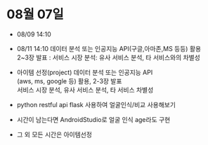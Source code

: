 # 08월 07일

- 08/09 14:10 

- 08/11 14:10 데이터 분석 또는 인공지능 API(구글,아마존,MS 등등) 활용  
2~3장 발표 : 서비스 시장 분석: 유사 서비스 분석, 타 서비스와의 차별성

- 아이템 선정(project) 데이터 분석 또는 인공지능 API  
  (aws, ms, google 등) 활용, 2-3장 발표  
  서비스 시장 분석, 유사 서비스 분석, 타 서비스 차별성

- python restful api flask 사용하여 얼굴인식/비교 사용해보기
- 시간이 남는다면 AndroidStudio로 얼굴 인식 age라도 구현

- 그 외 모든 시간은 아이템선정